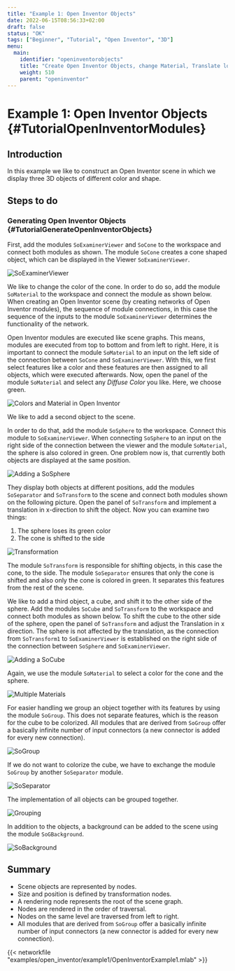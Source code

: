 ```yaml
---
title: "Example 1: Open Inventor Objects"
date: 2022-06-15T08:56:33+02:00
draft: false
status: "OK"
tags: ["Beginner", "Tutorial", "Open Inventor", "3D"]
menu: 
  main:
    identifier: "openinventorobjects"
    title: "Create Open Inventor Objects, change Material, Translate location in 3D and general explanation about Scene Graphs."
    weight: 510
    parent: "openinventor"
---
```


# Example 1: Open Inventor Objects {#TutorialOpenInventorModules}
## Introduction
In this example we like to construct an Open Inventor scene in which we display three 3D objects of different color and shape.


## Steps to do
### Generating Open Inventor Objects {#TutorialGenerateOpenInventorObjects}

First, add the modules `SoExaminerViewer` and `SoCone` to the workspace and connect both modules as shown. The module `SoCone` creates a cone shaped object, which can be displayed in the Viewer `SoExaminerViewer`.

![SoExaminerViewer](/images/tutorials/openinventor/OI1_01.png "SoExaminerViewer")

We like to change the color of the cone. In order to do so, add the module `SoMaterial` to the workspace and connect the module as shown below. When creating an Open Inventor scene (by creating networks of Open Inventor modules), the sequence of module connections, in this case the sequence of the inputs to the module `SoExaminerViewer` determines the functionality of the network.

Open Inventor modules are executed like scene graphs. This means, modules are executed from top to bottom and from left to right. Here, it is important to connect the module `SoMaterial` to an input on the left side of the connection between `SoCone` and `SoExaminerViewer`. With this, we first select features like a color and these features are then assigned to all objects, which were executed afterwards. Now, open the panel of the module `SoMaterial` and select any *Diffuse Color* you like. Here, we choose green.

![Colors and Material in Open Inventor](/images/tutorials/openinventor/OI1_02.png "Colors and Material in Open Inventor")

We like to add a second object to the scene.

In order to do that, add the module `SoSphere` to the workspace. Connect this module to `SoExaminerViewer`. When connecting `SoSphere` to an input on the right side of the connection between the viewer and the module `SoMaterial`, the sphere is also colored in green. One problem now is, that currently both objects are displayed at the same position.

![Adding a SoSphere](/images/tutorials/openinventor/OI1_03.png "Adding a SoSphere")

They display both objects at different positions, add the modules `SoSeparator` and `SoTransform` to the scene and connect both modules shown on the following picture. Open the panel of `SoTransform` and implement a translation in x-direction to shift the object. Now you can examine two things:

1. The sphere loses its green color
2. The cone is shifted to the side

![Transformation](/images/tutorials/openinventor/OI1_05.png "Transformation")

The module `SoTransform` is responsible for shifting objects, in this case the cone, to the side. The module `SoSeparator` ensures that only the cone is shifted and also only the cone is colored in green. It separates this features from the rest of the scene.

We like to add a third object, a cube, and shift it to the other side of the sphere. Add the modules `SoCube` and `SoTransform` to the workspace and connect both modules as shown below. To shift the cube to the other side of the sphere, open the panel of `SoTransform` and adjust the Translation in x direction. The sphere is not affected by the translation, as the connection from `SoTransform1` to `SoExaminerViewer` is established on the right side of the connection between `SoSphere` and `SoExaminerViewer`.

![Adding a SoCube](/images/tutorials/openinventor/OI1_07.png "Adding a SoCube")

Again, we use the module `SoMaterial` to select a color for the cone and the sphere.

![Multiple Materials](/images/tutorials/openinventor/OI1_08.png "Multiple Materials")

For easier handling we group an object together with its features by using the module `SoGroup`. This does not separate features, which is the reason for the cube to be colorized. All modules that are derived from `SoGroup` offer a basically infinite number of input connectors (a new connector is added for every new connection).

![SoGroup](/images/tutorials/openinventor/OI1_09.png "SoGroup")

If we do not want to colorize the cube, we have to exchange the module `SoGroup` by another `SoSeparator` module.

![SoSeparator](/images/tutorials/openinventor/OI1_10.png "SoSeparator")

The implementation of all objects can be grouped together.

![Grouping](/images/tutorials/openinventor/OI1_11.png "Grouping")

In addition to the objects, a background can be added to the scene using the module `SoGBackground`.

![SoBackground](/images/tutorials/openinventor/OI1_12.png "SoBackground")

## Summary
* Scene objects are represented by nodes.
* Size and position is defined by transformation nodes.
* A rendering node represents the root of the scene graph.
* Nodes are rendered in the order of traversal.
* Nodes on the same level are traversed from left to right.
* All modules that are derived from `SoGroup` offer a basically infinite number of input connectors (a new connector is added for every new connection).

{{< networkfile "examples/open_inventor/example1/OpenInventorExample1.mlab" >}}
